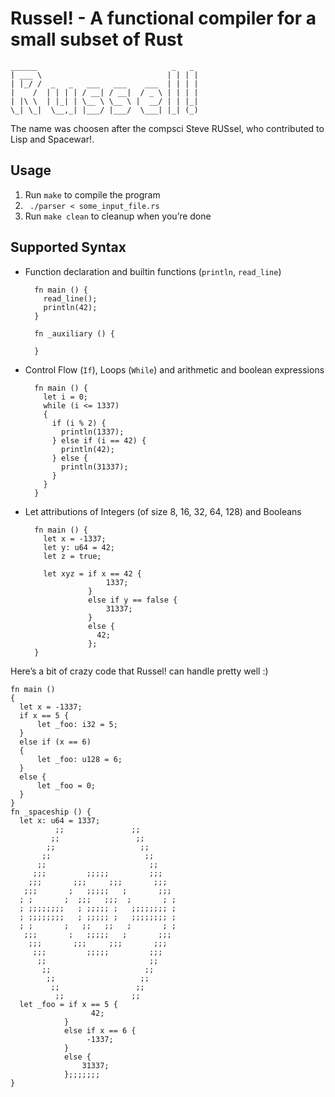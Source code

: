 # Russel! - A functional compiler for a small subset of Rust

    ______                              _   _
    | ___ \                            | | | |
    | |_/ /  _   _   ___   ___    ___  | | | |
    |    /  | | | | / __| / __|  / _ \ | | | |
    | |\ \  | |_| | \__ \ \__ \ |  __/ | | |_|
    \_| \_|  \__,_| |___/ |___/  \___| |_| (_)

The name was choosen after the compsci Steve RUSsel, who contributed to Lisp
and Spacewar!.

## Usage

1. Run `make` to compile the program
2. ` ./parser < some_input_file.rs`
3. Run `make clean` to cleanup when you’re done

## Supported Syntax

- Function declaration and builtin functions (`println`, `read_line`)

        fn main () {
          read_line();
          println(42);
        }

        fn _auxiliary () {

        }

- Control Flow (`If`), Loops (`While`) and arithmetic and boolean expressions

        fn main () {
          let i = 0;
          while (i <= 1337)
          {
            if (i % 2) {
              println(1337);
            } else if (i == 42) {
              println(42);
            } else {
              println(31337);
            }
          }
        }

- Let attributions of Integers (of size 8, 16, 32, 64, 128) and Booleans


        fn main () {
          let x = -1337;
          let y: u64 = 42;
          let z = true;

          let xyz = if x == 42 {
                        1337;
                    }
                    else if y == false {
                        31337;
                    }
                    else {
                      42;
                    };
        }


Here’s a bit of crazy code that Russel! can handle pretty well :)


    fn main ()
    {
      let x = -1337;
      if x == 5 {
          let _foo: i32 = 5;
      }
      else if (x == 6)
      {
          let _foo: u128 = 6;
      }
      else {
          let _foo = 0;
      }
    }
    fn _spaceship () {
      let x: u64 = 1337;
              ;;               ;;
             ;;                 ;;
            ;;                   ;;
           ;;                     ;;
          ;;                       ;;
         ;;;         ;;;;;         ;;;
        ;;;       ;;;     ;;;       ;;;
       ;;;       ;   ;;;;;   ;       ;;;
      ; ;       ;  ;;;   ;;;  ;       ; ;
      ; ;;;;;;;;   ; ;;;;; ;   ;;;;;;;; ;
      ; ;;;;;;;;   ; ;;;;; ;   ;;;;;;;; ;
      ; ;       ;   ;;   ;;   ;       ; ;
       ;;;       ;   ;;;;;   ;       ;;;
        ;;;       ;;;     ;;;       ;;;
         ;;;         ;;;;;         ;;;
          ;;                       ;;
           ;;                     ;;
            ;;                   ;;
             ;;                 ;;
              ;;               ;;
      let _foo = if x == 5 {
                      42;
                }
                else if x == 6 {
                     -1337;
                }
                else {
                    31337;
                };;;;;;;
    }
